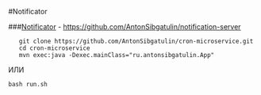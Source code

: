 #Notificator

###[Notificator](https://github.com/AntonSibgatulin/notification-server) - https://github.com/AntonSibgatulin/notification-server


```
   git clone https://github.com/AntonSibgatulin/cron-microservice.git
   cd cron-microservice
   mvn exec:java -Dexec.mainClass="ru.antonsibgatulin.App"
   ```

ИЛИ

```
bash run.sh
```